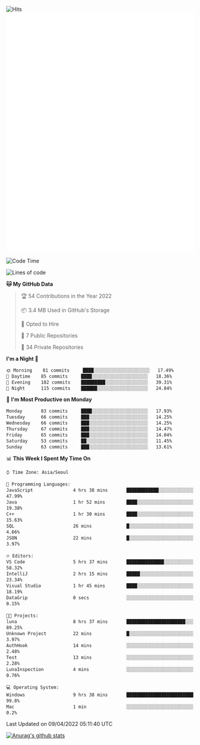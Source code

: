 ![Hits](https://hits.seeyoufarm.com/api/count/incr/badge.svg?url=https%3A%2F%2Fgithub.com%2Fkokose1234&count_bg=%2379C83D&title_bg=%23555555&icon=apple.svg&icon_color=%23E7E7E7&title=hits&edge_flat=false)
<br/>
![Metrics](https://github.com/kokose1234/kokose1234/blob/main/github-metrics.svg)

<!--START_SECTION:waka-->
![Code Time](http://img.shields.io/badge/Code%20Time-620%20hrs%204%20mins-blue)

![Lines of code](https://img.shields.io/badge/From%20Hello%20World%20I%27ve%20Written-2%20Million%20lines%20of%20code-blue)

**🐱 My GitHub Data** 

> 🏆 54 Contributions in the Year 2022
 > 
> 📦 3.4 MB Used in GitHub's Storage 
 > 
> 💼 Opted to Hire
 > 
> 📜 7 Public Repositories 
 > 
> 🔑 34 Private Repositories  
 > 
**I'm a Night 🦉** 

```text
🌞 Morning    81 commits     ████░░░░░░░░░░░░░░░░░░░░░   17.49% 
🌆 Daytime    85 commits     ████░░░░░░░░░░░░░░░░░░░░░   18.36% 
🌃 Evening    182 commits    █████████░░░░░░░░░░░░░░░░   39.31% 
🌙 Night      115 commits    ██████░░░░░░░░░░░░░░░░░░░   24.84%

```
📅 **I'm Most Productive on Monday** 

```text
Monday       83 commits     ████░░░░░░░░░░░░░░░░░░░░░   17.93% 
Tuesday      66 commits     ███░░░░░░░░░░░░░░░░░░░░░░   14.25% 
Wednesday    66 commits     ███░░░░░░░░░░░░░░░░░░░░░░   14.25% 
Thursday     67 commits     ███░░░░░░░░░░░░░░░░░░░░░░   14.47% 
Friday       65 commits     ███░░░░░░░░░░░░░░░░░░░░░░   14.04% 
Saturday     53 commits     ██░░░░░░░░░░░░░░░░░░░░░░░   11.45% 
Sunday       63 commits     ███░░░░░░░░░░░░░░░░░░░░░░   13.61%

```


📊 **This Week I Spent My Time On** 

```text
⌚︎ Time Zone: Asia/Seoul

💬 Programming Languages: 
JavaScript               4 hrs 38 mins       ████████████░░░░░░░░░░░░░   47.99% 
Java                     1 hr 52 mins        ████░░░░░░░░░░░░░░░░░░░░░   19.38% 
C++                      1 hr 30 mins        ████░░░░░░░░░░░░░░░░░░░░░   15.63% 
SQL                      26 mins             █░░░░░░░░░░░░░░░░░░░░░░░░   4.66% 
JSON                     22 mins             █░░░░░░░░░░░░░░░░░░░░░░░░   3.97%

🔥 Editors: 
VS Code                  5 hrs 37 mins       ██████████████░░░░░░░░░░░   58.32% 
IntelliJ                 2 hrs 15 mins       █████░░░░░░░░░░░░░░░░░░░░   23.34% 
Visual Studio            1 hr 45 mins        ████░░░░░░░░░░░░░░░░░░░░░   18.19% 
DataGrip                 0 secs              ░░░░░░░░░░░░░░░░░░░░░░░░░   0.15%

🐱‍💻 Projects: 
luna                     8 hrs 37 mins       ██████████████████████░░░   89.25% 
Unknown Project          22 mins             █░░░░░░░░░░░░░░░░░░░░░░░░   3.97% 
AuthHook                 14 mins             ░░░░░░░░░░░░░░░░░░░░░░░░░   2.48% 
Test                     13 mins             ░░░░░░░░░░░░░░░░░░░░░░░░░   2.28% 
LunaInspection           4 mins              ░░░░░░░░░░░░░░░░░░░░░░░░░   0.76%

💻 Operating System: 
Windows                  9 hrs 38 mins       █████████████████████████   99.8% 
Mac                      1 min               ░░░░░░░░░░░░░░░░░░░░░░░░░   0.2%

```


 Last Updated on 09/04/2022 05:11:40 UTC
<!--END_SECTION:waka-->

[![Anurag's github stats](https://github-readme-stats.vercel.app/api?username=kokose1234&theme=dracula)](https://github.com/anuraghazra/github-readme-stats)



	
